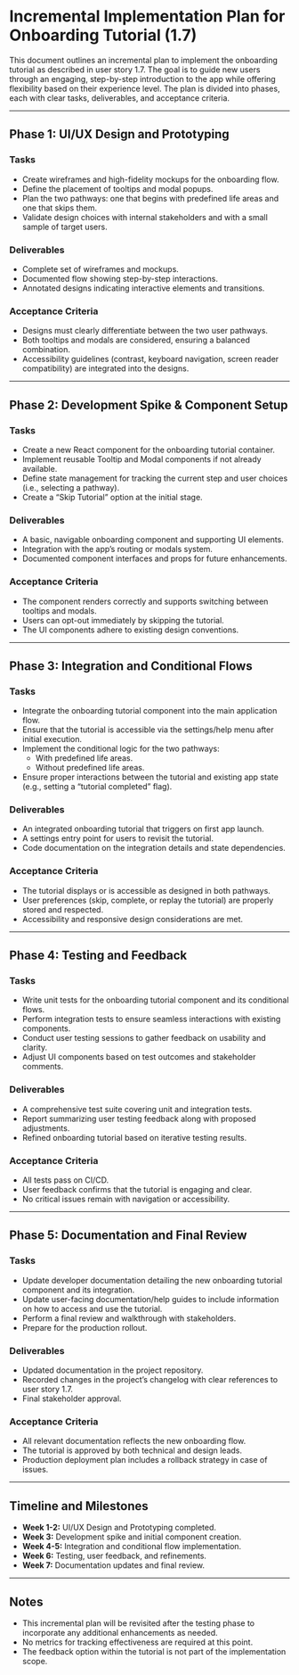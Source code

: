# Incremental Implementation Plan for Onboarding Tutorial (1.7)

This document outlines an incremental plan to implement the onboarding tutorial as described in user story 1.7. The goal is to guide new users through an engaging, step-by-step introduction to the app while offering flexibility based on their experience level. The plan is divided into phases, each with clear tasks, deliverables, and acceptance criteria.

---

## Phase 1: UI/UX Design and Prototyping

### Tasks

- Create wireframes and high-fidelity mockups for the onboarding flow.
- Define the placement of tooltips and modal popups.
- Plan the two pathways: one that begins with predefined life areas and one that skips them.
- Validate design choices with internal stakeholders and with a small sample of target users.

### Deliverables

- Complete set of wireframes and mockups.
- Documented flow showing step-by-step interactions.
- Annotated designs indicating interactive elements and transitions.

### Acceptance Criteria

- Designs must clearly differentiate between the two user pathways.
- Both tooltips and modals are considered, ensuring a balanced combination.
- Accessibility guidelines (contrast, keyboard navigation, screen reader compatibility) are integrated into the designs.

---

## Phase 2: Development Spike & Component Setup

### Tasks

- Create a new React component for the onboarding tutorial container.
- Implement reusable Tooltip and Modal components if not already available.
- Define state management for tracking the current step and user choices (i.e., selecting a pathway).
- Create a “Skip Tutorial” option at the initial stage.

### Deliverables

- A basic, navigable onboarding component and supporting UI elements.
- Integration with the app’s routing or modals system.
- Documented component interfaces and props for future enhancements.

### Acceptance Criteria

- The component renders correctly and supports switching between tooltips and modals.
- Users can opt-out immediately by skipping the tutorial.
- The UI components adhere to existing design conventions.

---

## Phase 3: Integration and Conditional Flows

### Tasks

- Integrate the onboarding tutorial component into the main application flow.
- Ensure that the tutorial is accessible via the settings/help menu after initial execution.
- Implement the conditional logic for the two pathways:
  - With predefined life areas.
  - Without predefined life areas.
- Ensure proper interactions between the tutorial and existing app state (e.g., setting a “tutorial completed” flag).

### Deliverables

- An integrated onboarding tutorial that triggers on first app launch.
- A settings entry point for users to revisit the tutorial.
- Code documentation on the integration details and state dependencies.

### Acceptance Criteria

- The tutorial displays or is accessible as designed in both pathways.
- User preferences (skip, complete, or replay the tutorial) are properly stored and respected.
- Accessibility and responsive design considerations are met.

---

## Phase 4: Testing and Feedback

### Tasks

- Write unit tests for the onboarding tutorial component and its conditional flows.
- Perform integration tests to ensure seamless interactions with existing components.
- Conduct user testing sessions to gather feedback on usability and clarity.
- Adjust UI components based on test outcomes and stakeholder comments.

### Deliverables

- A comprehensive test suite covering unit and integration tests.
- Report summarizing user testing feedback along with proposed adjustments.
- Refined onboarding tutorial based on iterative testing results.

### Acceptance Criteria

- All tests pass on CI/CD.
- User feedback confirms that the tutorial is engaging and clear.
- No critical issues remain with navigation or accessibility.

---

## Phase 5: Documentation and Final Review

### Tasks

- Update developer documentation detailing the new onboarding tutorial component and its integration.
- Update user-facing documentation/help guides to include information on how to access and use the tutorial.
- Perform a final review and walkthrough with stakeholders.
- Prepare for the production rollout.

### Deliverables

- Updated documentation in the project repository.
- Recorded changes in the project’s changelog with clear references to user story 1.7.
- Final stakeholder approval.

### Acceptance Criteria

- All relevant documentation reflects the new onboarding flow.
- The tutorial is approved by both technical and design leads.
- Production deployment plan includes a rollback strategy in case of issues.

---

## Timeline and Milestones

- **Week 1-2:** UI/UX Design and Prototyping completed.
- **Week 3:** Development spike and initial component creation.
- **Week 4-5:** Integration and conditional flow implementation.
- **Week 6:** Testing, user feedback, and refinements.
- **Week 7:** Documentation updates and final review.

---

## Notes

- This incremental plan will be revisited after the testing phase to incorporate any additional enhancements as needed.
- No metrics for tracking effectiveness are required at this point.
- The feedback option within the tutorial is not part of the implementation scope.
